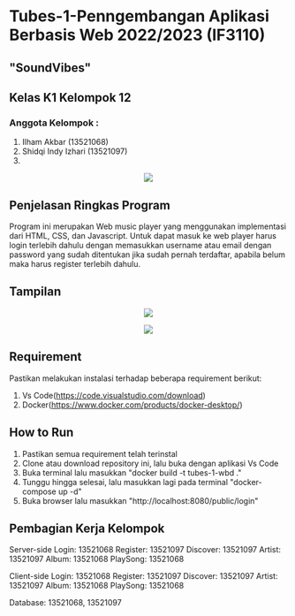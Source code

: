 # Tubes-1-Penngembangan Aplikasi Berbasis Web 2022/2023 (IF3110)
## "SoundVibes"
## Kelas K1 Kelompok 12
### Anggota Kelompok :
1. Ilham Akbar			          (13521068)
2. Shidqi Indy Izhari			  (13521097)
3. 


<p align="center">
    <img src="https://i.pinimg.com/originals/1a/f6/89/1af689d42bdb7686df444f22925f9e89.gif">
</p>

## Penjelasan Ringkas Program
Program ini merupakan Web music player yang menggunakan implementasi dari HTML, CSS, dan Javascript. Untuk dapat masuk ke web player harus login terlebih dahulu dengan memasukkan username atau email dengan password yang sudah ditentukan jika sudah pernah terdaftar, apabila belum maka harus register terlebih dahulu.

## Tampilan
<p align="center">
    <img src="https://github.com/shidqizh/Tubes-1-WBD/tree/main/src/public/images/pageAdmin.png">
</p>

<p align="center">
    <img src="https://github.com/shidqizh/Tubes-1-WBD/tree/main/src/public/images/pageUser.png">
</p>


## Requirement
Pastikan melakukan instalasi terhadap beberapa requirement berikut:
1. Vs Code(https://code.visualstudio.com/download)
2. Docker(https://www.docker.com/products/docker-desktop/)

## How to Run 
1. Pastikan semua requirement telah terinstal
2. Clone atau download repository ini, lalu buka dengan aplikasi Vs Code
3. Buka terminal lalu masukkan "docker build -t tubes-1-wbd ."
4. Tunggu hingga selesai, lalu masukkan lagi pada terminal "docker-compose up -d"
5. Buka browser lalu masukkan "http://localhost:8080/public/login"

## Pembagian Kerja Kelompok
Server-side
Login: 13521068
Register: 13521097
Discover: 13521097
Artist: 13521097
Album: 13521068
PlaySong: 13521068

Client-side
Login: 13521068
Register: 13521097
Discover: 13521097
Artist: 13521097
Album: 13521068
PlaySong: 13521068

Database:
13521068, 13521097